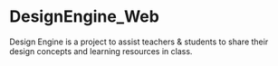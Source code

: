 DesignEngine_Web
================

Design Engine is a project to assist teachers & students to share their design concepts and learning resources in class.
